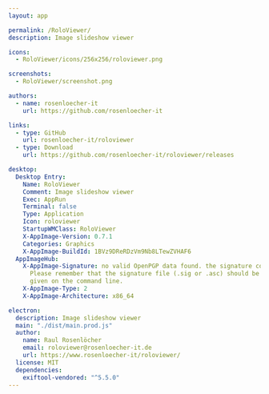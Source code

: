 ```yaml
---
layout: app

permalink: /RoloViewer/
description: Image slideshow viewer

icons:
  - RoloViewer/icons/256x256/roloviewer.png

screenshots:
  - RoloViewer/screenshot.png

authors:
  - name: rosenloecher-it
    url: https://github.com/rosenloecher-it

links:
  - type: GitHub
    url: rosenloecher-it/roloviewer
  - type: Download
    url: https://github.com/rosenloecher-it/roloviewer/releases

desktop:
  Desktop Entry:
    Name: RoloViewer
    Comment: Image slideshow viewer
    Exec: AppRun
    Terminal: false
    Type: Application
    Icon: roloviewer
    StartupWMClass: RoloViewer
    X-AppImage-Version: 0.7.1
    Categories: Graphics
    X-AppImage-BuildId: 1BVz9DReRDzVm9Nb8LTewZVHAF6
  AppImageHub:
    X-AppImage-Signature: no valid OpenPGP data found. the signature could not be verified.
      Please remember that the signature file (.sig or .asc) should be the first file
      given on the command line.
    X-AppImage-Type: 2
    X-AppImage-Architecture: x86_64

electron:
  description: Image slideshow viewer
  main: "./dist/main.prod.js"
  author:
    name: Raul Rosenlöcher
    email: roloviewer@rosenloecher-it.de
    url: https://www.rosenloecher-it/roloviewer/
  license: MIT
  dependencies:
    exiftool-vendored: "^5.5.0"
---
```

